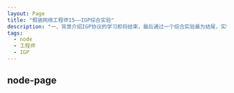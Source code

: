 ```yaml
---
layout: Page
title: "假装网络工程师15——IGP综合实验"
description: "一、背景介绍IGP协议的学习即将结束，最后通过一个综合实验最为结尾，实验拓扑如下图所示：每个路由器的route-id与lo0接口ip地址一致，除基础配置外，还需满足如下约束：RIP需求：1.R1-R4运行RIPV22.R1仅从R4接收199.172.0.0、199.172.1.0、199.172.2.0"
tags: 
  - node
  - 工程师
  - IGP
---
```

## node-page
